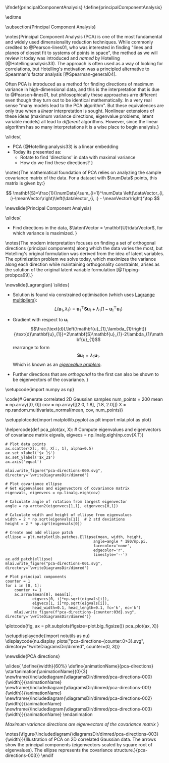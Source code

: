 \ifndef{principalComponentAnalysis}
\define{principalComponentAnalysis}

\editme

\subsection{Principal Component Analysis}

\notes{Principal Component Analysis (PCA) is one of the most fundamental and widely used dimensionality reduction techniques. While commonly credited to @Pearson-lines01, who was interested in finding "lines and planes of closest fit to systems of points in space", the method as we will review it today was introduced and *named* by Hotelling (@Hotelling:analysis33). The approach is often used as a way of looking for correlations, but Hotelling's motivation was a principled alternative to Spearman's factor analysis [@Spearman-general04].

Often PCA is introduced as a method for finding directions of maximum variance in high-dimensional data, and this is the interpretation that is due to @Pearson-lines01, but philosophically these approaches arre different even though they turn out to be identical mathematically. In a very real sense "many models lead to the PCA algorithm". But these equivalences are only true when a *linear* interpretation is sought. Nonlinear extensions of these ideas (maximum variance directions, eigenvalue problems, latent variable models) all lead to *different* algorithms. However, since the linear algorithm has so many interpretations it is a wise place to begin analysis.}

\slides{
* PCA (@Hotelling:analysis33) is a linear embedding
* Today its presented as:
  * Rotate to find 'directions' in data with maximal variance
  * How do we find these directions?
}

\notes{The mathematical foundation of PCA relies on analyzing the sample covariance matrix of the data. For a dataset with $\numData$ points, this matrix is given by:}

$$
\mathbf{S}=\frac{1}{\numData}\sum_{i=1}^\numData \left(\dataVector_{i, :}-\meanVector\right)\left(\dataVector_{i, :} - \meanVector\right)^\top
$$

\newslide{Principal Component Analysis}

\slides{
* Find directions in the data, $\latentVector = \mathbf{U}\dataVector$, for which variance is maximized.
}

\notes{The modern interpretation focuses on finding a set of orthogonal directions (principal components) along which the data varies the most, but Hotelling's original formulation was derived from the  idea of latent variables. The optimization problem we solve today, which maximizes the variance along each direction while maintaining orthogonality constraints, arises as the solution of the original latent variable formulation [@Tipping-probpca99].}

\newslide{Lagrangian}
\slides{
* Solution is found via constrained optimisation (which uses [Lagrange multipliers](https://en.wikipedia.org/wiki/Lagrange_multiplier)):
  $$
  L\left(\mathbf{u}_{1},\lambda_{1}\right)=\mathbf{u}_{1}^{\top}\mathbf{S}\mathbf{u}_{1}+\lambda_{1}\left(1-\mathbf{u}_{1}^{\top}\mathbf{u}_{1}\right)
  $$

* Gradient with respect to $\mathbf{u}_{1}$
  $$\frac{\text{d}L\left(\mathbf{u}_{1},\lambda_{1}\right)}{\text{d}\mathbf{u}_{1}}=2\mathbf{S}\mathbf{u}_{1}-2\lambda_{1}\mathbf{u}_{1}$$
  rearrange to form
  $$\mathbf{S}\mathbf{u}_{1}=\lambda_{1}\mathbf{u}_{1}.$$
  Which is known as an [*eigenvalue problem*](https://en.wikipedia.org/wiki/Eigenvalues_and_eigenvectors).
* Further directions that are *orthogonal* to the first can also be shown to be eigenvectors of the covariance.
}

\setupcode{import numpy as np}

\code{# Generate correlated 2D Gaussian samples
num_points = 200
mean = np.array([0, 0])
cov = np.array([[2.0, 1.8], 
                [1.8, 2.0]])
X = np.random.multivariate_normal(mean, cov, num_points)}

\setupplotcode{import matplotlib.pyplot as plt
import mlai.plot as plot}

\helpercode{def pca_plot(ax, X):
    # Compute eigenvalues and eigenvectors of covariance matrix
    eigvals, eigvecs = np.linalg.eigh(np.cov(X.T))
    
    # Plot data points
    ax.scatter(X[:, 0], X[:, 1], alpha=0.5)
    ax.set_xlabel('$x_1$')
    ax.set_ylabel('$x_2$')
    ax.axis('equal')

    mlai.write_figure("pca-directions-000.svg", directory='\writeDiagramsDir/dimred')

    # Plot covariance ellipse
    # Get eigenvalues and eigenvectors of covariance matrix
    eigenvals, eigenvecs = np.linalg.eigh(cov)
    
    # Calculate angle of rotation from largest eigenvector
    angle = np.arctan2(eigenvecs[1,1], eigenvecs[0,1])
    
    # Calculate width and height of ellipse from eigenvalues
    width = 2 * np.sqrt(eigenvals[1])  # 2 std deviations
    height = 2 * np.sqrt(eigenvals[0])
    
    # Create and add ellipse patch
    ellipse = plt.matplotlib.patches.Ellipse(mean, width, height,
                                           angle=angle * 180/np.pi,
                                           facecolor='none',
                                           edgecolor='r',
                                           linestyle='--')
    ax.add_patch(ellipse)
    mlai.write_figure("pca-directions-001.svg", directory='\writeDiagramsDir/dimred')
    
    # Plot principal components
    counter = 1
    for i in [0, 1]:
        counter += 1
        ax.arrow(mean[0], mean[1], 
                eigvecs[0, i]*np.sqrt(eigvals[i]), 
                eigvecs[1, i]*np.sqrt(eigvals[i]),
                head_width=0.1, head_length=0.1, fc='k', ec='k')
        mlai.write_figure(f"pca-directions-{counter:03d}.svg", directory='\writeDiagramsDir/dimred')}

\plotcode{fig, ax = plt.subplots(figsize=plot.big_figsize())
pca_plot(ax, X)}


\setupdisplaycode{import notutils as nu}
\displaycode{nu.display_plots("pca-directions-{counter:0>3}.svg", directory="\writeDiagramsDir/dimred", counter=(0, 3))}

\newslide{PCA directions}

\slides{
  \define{\width}{60%}
  \define{animationName}{pca-directions}
  \startanimation{\animationName}{0}{3}
  \newframe{\includediagram{\diagramsDir/dimred/pca-directions-000}{\width}}{\animationName}
  \newframe{\includediagram{\diagramsDir/dimred/pca-directions-001}{\width}}{\animationName}
  \newframe{\includediagram{\diagramsDir/dimred/pca-directions-002}{\width}}{\animationName}
  \newframe{\includediagram{\diagramsDir/dimred/pca-directions-003}{\width}}{\animationName}
  \endanimation

  *Maximum variance directions are eigenvectors of the covariance matrix*
}

\notes{\figure{\includediagram{\diagramsDir/dimred/pca-directions-003}{\width}}{Illustration of PCA on 2D correlated Gaussian data. The arrows show the principal components (eigenvectors scaled by square root of eigenvalues). The ellipse represents the covariance structure.}{pca-directions-003}}
\endif
